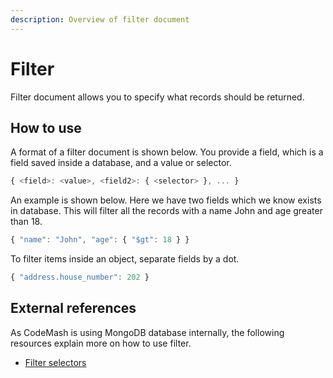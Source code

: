 ```yaml
---
description: Overview of filter document
---
```


# Filter

Filter document allows you to specify what records should be returned.

## How to use

A format of a filter document is shown below. You provide a field, which is a field saved inside a database, and a value or selector.

```javascript
{ <field>: <value>, <field2>: { <selector> }, ... }
```

An example is shown below. Here we have two fields which we know exists in database. This will filter all the records with a name John and age greater than 18.

```javascript
{ "name": "John", "age": { "$gt": 18 } }
```

To filter items inside an object, separate fields by a dot.

```javascript
{ "address.house_number": 202 }
```

## External references

As CodeMash is using MongoDB database internally, the following resources explain more on how to use filter.

* [Filter selectors](https://docs.mongodb.com/manual/reference/operator/query/#query-selectors)

